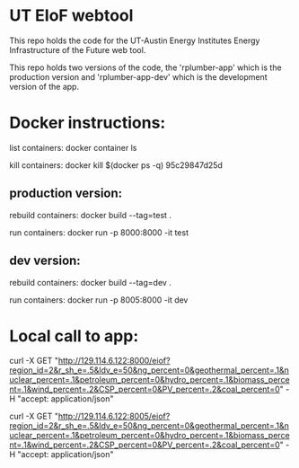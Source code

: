 # UT EIoF webtool

This repo holds the code for the UT-Austin Energy Institutes Energy Infrastructure of the Future web tool. 

This repo holds two versions of the code, the 'rplumber-app' which is the production version and 'rplumber-app-dev' which is the development version of the app.






# Docker instructions:

list containers: docker container ls

kill containers: docker kill $(docker ps -q) 95c29847d25d

## production version:

rebuild containers: docker build --tag=test .

run containers: docker run -p 8000:8000 -it test

## dev version:

rebuild containers: docker build --tag=dev .

run containers: docker run -p 8005:8000 -it dev


# Local call to app:

curl -X GET "http://129.114.6.122:8000/eiof?region_id=2&r_sh_e=.5&ldv_e=50&ng_percent=0&geothermal_percent=.1&nuclear_percent=.1&petroleum_percent=0&hydro_percent=.1&biomass_percent=.1&wind_percent=.2&CSP_percent=0&PV_percent=.2&coal_percent=0" -H  "accept: application/json"

curl -X GET "http://129.114.6.122:8005/eiof?region_id=2&r_sh_e=.5&ldv_e=50&ng_percent=0&geothermal_percent=.1&nuclear_percent=.1&petroleum_percent=0&hydro_percent=.1&biomass_percent=.1&wind_percent=.2&CSP_percent=0&PV_percent=.2&coal_percent=0" -H  "accept: application/json"
